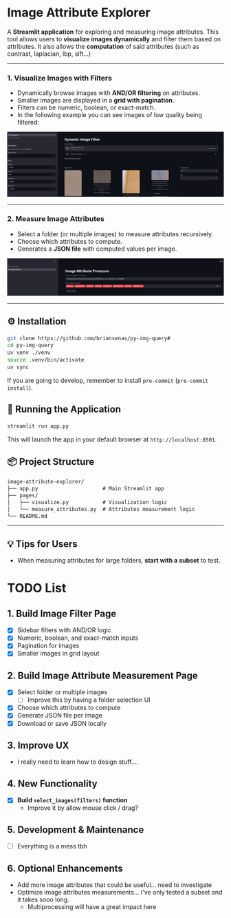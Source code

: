 # Image Attribute Explorer

A **Streamlit application** for exploring and measuring image attributes. This tool allows users to **visualize images dynamically** and filter them based on attributes.
It also allows the **computation** of said attributes (such as contrast, laplacian, lbp, sift...)

---
### 1. Visualize Images with Filters

* Dynamically browse images with **AND/OR filtering** on attributes.
* Smaller images are displayed in a **grid with pagination**.
* Filters can be numeric, boolean, or exact-match.
* In the following example you can see images of low quality being filtered:

![Visualize Page](examples/visualize.png)

---

### 2. Measure Image Attributes

* Select a folder (or multiple images) to measure attributes recursively.
* Choose which attributes to compute.
* Generates a **JSON file** with computed values per image.

![Measure Attributes](examples/measure_attributes.png)

---

## ⚙️ Installation

```bash
git clone https://github.com/briansenas/py-img-query#
cd py-img-query
uv venv ./venv
source .venv/bin/activate
uv sync
```

If you are going to develop, remember to install `pre-commit` (`pre-commit install`).

## 🚀 Running the Application

```bash
streamlit run app.py
```

This will launch the app in your default browser at `http://localhost:8501`.

## 📦 Project Structure

```
image-attribute-explorer/
├── app.py                     # Main Streamlit app
├── pages/
│   ├── visualize.py           # Visualization logic
│   └── measure_attributes.py  # Attributes measurement logic
└── README.md
```

---

## 💡 Tips for Users
* When measuring attributes for large folders, **start with a subset** to test.

# TODO List
## 1. Build Image Filter Page
- [x] Sidebar filters with AND/OR logic
- [x] Numeric, boolean, and exact-match inputs
- [x] Pagination for images
- [x] Smaller images in grid layout

## 2. Build Image Attribute Measurement Page
- [x] Select folder or multiple images
    - [ ] Improve this by having a folder selection UI
- [x] Choose which attributes to compute
- [x] Generate JSON file per image
- [x] Download or save JSON locally

## 3. Improve UX
- I really need to learn how to design stuff....

## 4. New Functionality
- [X] **Build `select_images(filters)` function**
    - Improve it by allow mouse click / drag?

## 5. Development & Maintenance
- [ ] Everything is a mess tbh

## 6. Optional Enhancements
- Add more image attributes that could be useful... need to investigate
- Optimize image attributes measurements... I've only tested a subset and it takes sooo long.
    - Multiprocessing will have a great impact here
